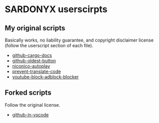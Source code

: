# SARDONYX userscirpts

## My original scripts

Basically works, no liability guarantee, and copyright disclaimer license (follow the userscript section of each file).

<!-- original scripts start -->
- [github-cargo-docs](https://github.com/SARDONYX-sard/github-userscripts/raw/main/src/github-cargo-docs.user.js)
- [github-oldest-button](https://github.com/SARDONYX-sard/github-userscripts/raw/main/src/github-oldest-button.user.js)
- [niconico-autoplay](https://github.com/SARDONYX-sard/github-userscripts/raw/main/src/niconico-autoplay.user.js)
- [prevent-translate-code](https://github.com/SARDONYX-sard/github-userscripts/raw/main/src/prevent-translate-code.user.js)
- [youtube-block-adblock-blocker](https://github.com/SARDONYX-sard/github-userscripts/raw/main/src/youtube-block-adblock-blocker.user.js)
<!-- original scripts end -->



## Forked scripts

Follow the original license.

<!-- forked scripts start -->
- [github-in-vscode](https://github.com/SARDONYX-sard/github-userscripts/raw/main/src/fork/github-in-vscode.user.js)
<!-- forked scripts end -->
